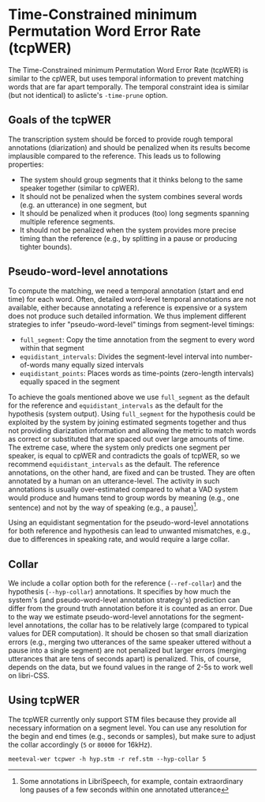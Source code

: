 # Time-Constrained minimum Permutation Word Error Rate (tcpWER)

The Time-Constrained minimum Permutation Word Error Rate (tcpWER) is similar to the cpWER, but uses temporal information to prevent matching words that are far apart temporally.
The temporal constraint idea is similar (but not identical) to aslicte's `-time-prune` option.

## Goals of the tcpWER
The transcription system should be forced to provide rough temporal annotations (diarization) and should be penalized when its results become implausible compared to the reference. 
This leads us to following properties:

- The system should group segments that it thinks belong to the same speaker together (similar to cpWER).
- It should not be penalized when the system combines several words (e.g. an utterance) in one segment, but
- It should be penalized when it produces (too) long segments spanning multiple reference segments.
- It should not be penalized when the system provides more precise timing than the reference (e.g., by splitting in a pause or producing tighter bounds).

## Pseudo-word-level annotations
To compute the matching, we need a temporal annotation (start and end time) for each word.
Often, detailed word-level temporal annotations are not available, either because annotating a reference is expensive or a system does not produce such detailed information.
We thus implement different strategies to infer "pseudo-word-level" timings from segment-level timings:

- `full_segment`: Copy the time annotation from the segment to every word within that segment
- `equidistant_intervals`: Divides the segment-level interval into number-of-words many equally sized intervals
- `euqidistant_points`: Places words as time-points (zero-length intervals) equally spaced in the segment

To achieve the goals mentioned above we use `full_segment` as the default for the reference and `equidistant_intervals` as the default for the hypothesis (system output).
Using `full_segment` for the hypothesis could be exploited by the system by joining estimated segments together and thus not providing diarization information and allowing the metric to match words as correct or substituted that are spaced out over large amounts of time.
The extreme case, where the system only predicts one segment per speaker, is equal to cpWER and contradicts the goals of tcpWER, so we recommend `equidistant_intervals` as the default.
The reference annotations, on the other hand, are fixed and can be trusted.
They are often annotated by a human on an utterance-level.
The activity in such annotations is usually over-estimated compared to what a VAD system would produce and humans tend to group words by meaning (e.g., one sentence) and not by the way of speaking (e.g., a pause)[^1].

Using an equidistant segmentation for the pseudo-word-level annotations for both reference and hypothesis can lead to unwanted mismatches, e.g., due to differences in speaking rate, and would require a large collar.

## Collar
We include a collar option both for the reference (`--ref-collar`) and the hypothesis (`--hyp-collar`) annotations.
It specifies by how much the system's (and pseudo-word-level annotation strategy's) prediction can differ from the ground truth annotation before it is counted as an error.
Due to the way we estimate pseudo-word-level annotations for the segment-level annotations, the collar has to be relatively large (compared to typical values for DER computation).
It should be chosen so that small diarization errors (e.g., merging two utterances of the same speaker uttered without a pause into a single segment) are not penalized but larger errors (merging utterances that are tens of seconds apart) is penalized.
This, of course, depends on the data, but we found values in the range of 2-5s to work well on libri-CSS.

## Using tcpWER

The tcpWER currently only support STM files because they provide all necessary information on a segment level.
You can use any resolution for the begin and end times (e.g., seconds or samples), but make sure to adjust the collar accordingly (`5` or `80000` for 16kHz).
```shell
meeteval-wer tcpwer -h hyp.stm -r ref.stm --hyp-collar 5
```

[^1]: Some annotations in LibriSpeech, for example, contain extraordinary long pauses of a few seconds within one annotated utterance